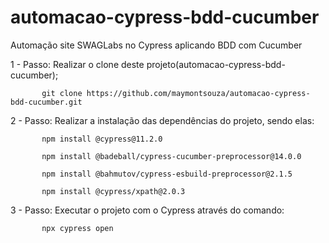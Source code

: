 # automacao-cypress-bdd-cucumber
Automação site SWAGLabs no Cypress aplicando BDD com Cucumber

1 - Passo: Realizar o clone deste projeto(automacao-cypress-bdd-cucumber);

           git clone https://github.com/maymontsouza/automacao-cypress-bdd-cucumber.git

2 - Passo: Realizar a instalação das dependências do projeto, sendo elas:

           npm install @cypress@11.2.0

           npm install @badeball/cypress-cucumber-preprocessor@14.0.0

           npm install @bahmutov/cypress-esbuild-preprocessor@2.1.5

           npm install @cypress/xpath@2.0.3

3 - Passo: Executar o projeto com o Cypress através do comando:

           npx cypress open
